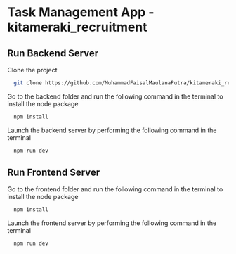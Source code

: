 
# Task Management App - kitameraki_recruitment

## Run Backend Server

Clone the project

```bash
  git clone https://github.com/MuhammadFaisalMaulanaPutra/kitameraki_recruitment_faisalmaulana.git
```

Go to the backend folder and run the following command in the terminal to install the node package

```bash
  npm install
```

Launch the backend server by performing the following command in the terminal

```bash
  npm run dev
```

## Run Frontend Server

Go to the frontend folder and run the following command in the terminal to install the node package

```bash
  npm install
```

Launch the frontend server by performing the following command in the terminal

```bash
  npm run dev
```

 
